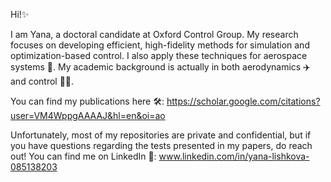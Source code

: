 Hi!✨

I am Yana, a doctoral candidate at Oxford Control Group. My research focuses on developing efficient, high-fidelity methods for simulation and optimization-based control. I also apply these techniques for aerospace systems 🚀. My academic background is actually in both aerodynamics ✈️ and control 👩‍💻.

You can find my publications here 🛠️: https://scholar.google.com/citations?user=VM4WppgAAAAJ&hl=en&oi=ao

Unfortunately, most of my repositories are private and confidential, but if you have questions regarding the tests presented in my papers, do reach out! You can find me on LinkedIn 💬: www.linkedin.com/in/yana-lishkova-085138203
